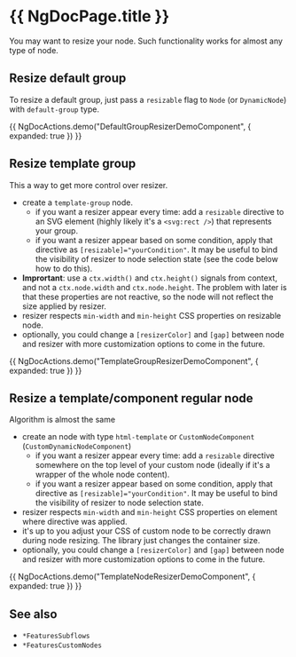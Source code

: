 # {{ NgDocPage.title }}

You may want to resize your node. Such functionality works for almost any type of node.

## Resize default group

To resize a default group, just pass a `resizable` flag to `Node` (or `DynamicNode`) with `default-group` type.

{{ NgDocActions.demo("DefaultGroupResizerDemoComponent", { expanded: true }) }}

## Resize template group

This a way to get more control over resizer. 

- create a `template-group` node.
  - if you want a resizer appear every time: add a `resizable` directive to an SVG element (highly likely it's a `<svg:rect />`) that represents your group.
  - if you want a resizer appear based on some condition, apply that directive as `[resizable]="yourCondition"`. It may be useful to bind the visibility of resizer to node selection state (see the code below how to do this).
- **Imprortant**: use a `ctx.width()` and `ctx.height()` signals from context, and not a `ctx.node.width` and `ctx.node.height`. The problem with later is that these properties are not reactive, so the node will not reflect the size applied by resizer.
- resizer respects `min-width` and `min-height` CSS properties on resizable node.
- optionally, you could change a `[resizerColor]` and `[gap]` between node and resizer with more customization options to come in the future.
 
{{ NgDocActions.demo("TemplateGroupResizerDemoComponent", { expanded: true }) }}

## Resize a template/component regular node

Algorithm is almost the same

- create an node with type `html-template` or `CustomNodeComponent` (`CustomDynamicNodeComponent`)
  - if you want a resizer appear every time: add a `resizable` directive somewhere on the top level of your custom node (ideally if it's a wrapper of the whole node content).
  - if you want a resizer appear based on some condition, apply that directive as `[resizable]="yourCondition"`. It may be useful to bind the visibility of resizer to node selection state.
- resizer respects `min-width` and `min-height` CSS properties on element where directive was applied.
- it's up to you adjust your CSS of custom node to be correctly drawn during node resizing. The library just changes the container size. 
- optionally, you could change a `[resizerColor]` and `[gap]` between node and resizer with more customization options to come in the future.

{{ NgDocActions.demo("TemplateNodeResizerDemoComponent", { expanded: true }) }}

## See also

- `*FeaturesSubflows`
- `*FeaturesCustomNodes`
